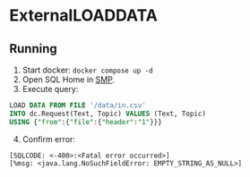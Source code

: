 # ExternalLOADDATA

## Running

1. Start docker: `docker compose up -d`
2. Open SQL Home in [SMP](http://localhost:52773/csp/sys/exp/%25CSP.UI.Portal.SQL.Home.zen?$NAMESPACE=USER).
3. Execute query:

```sql
LOAD DATA FROM FILE '/data/in.csv' 
INTO dc.Request(Text, Topic) VALUES (Text, Topic) 
USING {"from":{"file":{"header":"1"}}}
```

4. Confirm error:

```
[SQLCODE: <-400>:<Fatal error occurred>]
[%msg: <java.lang.NoSuchFieldError: EMPTY_STRING_AS_NULL>]
```
